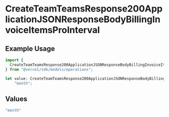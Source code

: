 # CreateTeamTeamsResponse200ApplicationJSONResponseBodyBillingInvoiceItemsProInterval

## Example Usage

```typescript
import {
  CreateTeamTeamsResponse200ApplicationJSONResponseBodyBillingInvoiceItemsProInterval,
} from "@vercel/sdk/models/operations";

let value: CreateTeamTeamsResponse200ApplicationJSONResponseBodyBillingInvoiceItemsProInterval =
    "month";
```

## Values

```typescript
"month"
```